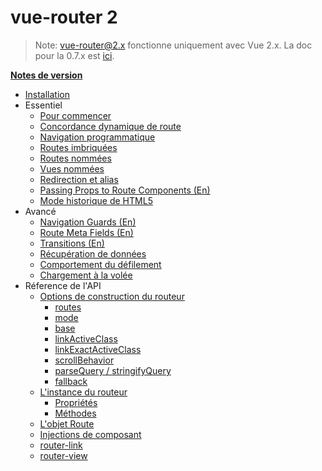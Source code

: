 # vue-router 2
<!--email_off-->
> Note: vue-router@2.x fonctionne uniquement avec Vue 2.x. La doc pour la 0.7.x est [ici](https://github.com/vuejs/vue-router/tree/1.0/docs/en).
<!--/email_off-->
**[Notes de version](https://github.com/vuejs/vue-router/releases)**

- [Installation](installation.md)
- Essentiel
  - [Pour commencer](essentials/getting-started.md)
  - [Concordance dynamique de route](essentials/dynamic-matching.md)
  - [Navigation programmatique](essentials/navigation.md)
  - [Routes imbriquées](essentials/nested-routes.md)
  - [Routes nommées](essentials/named-routes.md)
  - [Vues nommées](essentials/named-views.md)
  - [Redirection et alias](essentials/redirect-and-alias.md)
  - [Passing Props to Route Components (En)](essentials/passing-props.md)
  - [Mode historique de HTML5](essentials/history-mode.md)
- Avancé
  - [Navigation Guards (En)](advanced/navigation-guards.md)
  - [Route Meta Fields (En)](advanced/meta.md)
  - [Transitions (En)](advanced/transitions.md)
  - [Récupération de données](advanced/data-fetching.md)
  - [Comportement du défilement](advanced/scroll-behavior.md)
  - [Chargement à la volée](advanced/lazy-loading.md)
- Réference de l'API
  - [Options de construction du routeur](api/options.md)
    - [routes](api/options.md#routes)
    - [mode](api/options.md#mode)
    - [base](api/options.md#base)
    - [linkActiveClass](api/options.md#linkactiveclass)
    - [linkExactActiveClass](api/options.md#linkexactactiveclass)
    - [scrollBehavior](api/options.md#scrollbehavior)
    - [parseQuery / stringifyQuery](api/options.md#parsequery--stringifyquery)
    - [fallback](api/options.md#fallback)
  - [L'instance du routeur](api/router-instance.md)
    - [Propriétés](api/router-instance.md#propriétés)
    - [Méthodes](api/router-instance.md#méthodes)
  - [L'objet Route](api/route-object.md)
  - [Injections de composant](api/component-injections.md)
  - [router-link](api/router-link.md)
  - [router-view](api/router-view.md)
